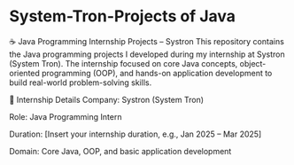 # System-Tron-Projects of Java
☕ Java Programming Internship Projects – Systron
This repository contains the Java programming projects I developed during my internship at Systron (System Tron). The internship focused on core Java concepts, object-oriented programming (OOP), and hands-on application development to build real-world problem-solving skills.

🏢 Internship Details
Company: Systron (System Tron)

Role: Java Programming Intern

Duration: [Insert your internship duration, e.g., Jan 2025 – Mar 2025]

Domain: Core Java, OOP, and basic application development
